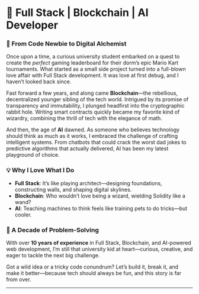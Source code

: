 # 👾 Full Stack | Blockchain | AI Developer  

### 🚀 From Code Newbie to Digital Alchemist  

Once upon a time, a curious university student embarked on a quest to create the *perfect* gaming leaderboard for their dorm’s epic Mario Kart tournaments. What started as a small side project turned into a full-blown love affair with Full Stack development. It was love at first debug, and I haven’t looked back since.  

Fast forward a few years, and along came **Blockchain**—the rebellious, decentralized younger sibling of the tech world. Intrigued by its promise of transparency and immutability, I plunged headfirst into the cryptographic rabbit hole. Writing smart contracts quickly became my favorite kind of wizardry, combining the thrill of tech with the elegance of math.  

And then, the age of **AI** dawned. As someone who believes technology should think as much as it works, I embraced the challenge of crafting intelligent systems. From chatbots that could crack the worst dad jokes to predictive algorithms that actually delivered, AI has been my latest playground of choice.  

### 💡 Why I Love What I Do  

- **Full Stack**: It’s like playing architect—designing foundations, constructing walls, and shaping digital skylines.  
- **Blockchain**: Who wouldn’t love being a wizard, wielding Solidity like a wand?  
- **AI**: Teaching machines to think feels like training pets to do tricks—but cooler.  

### 🧩 A Decade of Problem-Solving  

With over **10 years of experience** in Full Stack, Blockchain, and AI-powered web development, I’m still that university kid at heart—curious, creative, and eager to tackle the next big challenge.  

Got a wild idea or a tricky code conundrum? Let’s build it, break it, and make it better—because tech should always be fun, and this story is far from over.  

---
